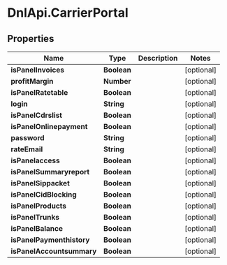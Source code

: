 # DnlApi.CarrierPortal

## Properties
Name | Type | Description | Notes
------------ | ------------- | ------------- | -------------
**isPanelInvoices** | **Boolean** |  | [optional] 
**profitMargin** | **Number** |  | [optional] 
**isPanelRatetable** | **Boolean** |  | [optional] 
**login** | **String** |  | [optional] 
**isPanelCdrslist** | **Boolean** |  | [optional] 
**isPanelOnlinepayment** | **Boolean** |  | [optional] 
**password** | **String** |  | [optional] 
**rateEmail** | **String** |  | [optional] 
**isPanelaccess** | **Boolean** |  | [optional] 
**isPanelSummaryreport** | **Boolean** |  | [optional] 
**isPanelSippacket** | **Boolean** |  | [optional] 
**isPanelCidBlocking** | **Boolean** |  | [optional] 
**isPanelProducts** | **Boolean** |  | [optional] 
**isPanelTrunks** | **Boolean** |  | [optional] 
**isPanelBalance** | **Boolean** |  | [optional] 
**isPanelPaymenthistory** | **Boolean** |  | [optional] 
**isPanelAccountsummary** | **Boolean** |  | [optional] 


